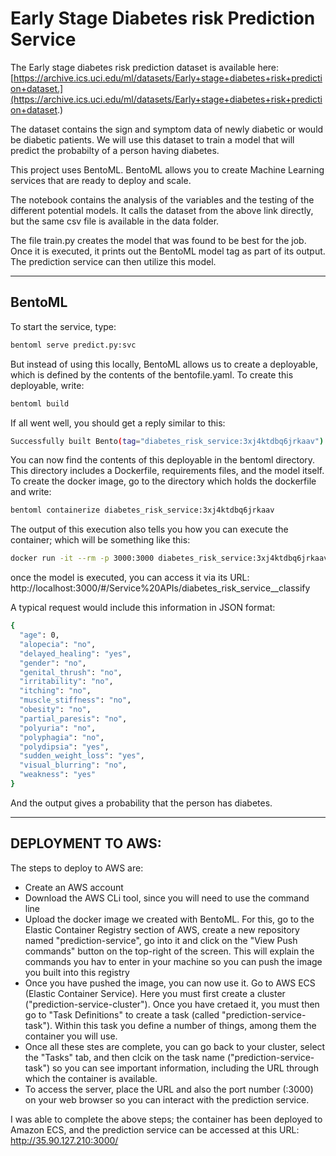# Early Stage Diabetes risk Prediction Service  


The Early stage diabetes risk prediction dataset is available here:
[https://archive.ics.uci.edu/ml/datasets/Early+stage+diabetes+risk+prediction+dataset.](https://archive.ics.uci.edu/ml/datasets/Early+stage+diabetes+risk+prediction+dataset.)


The dataset contains the sign and symptom data of newly diabetic or would be diabetic patients.
We will use this dataset to train a model that will predict the probabilty of a person having diabetes.

This project uses BentoML. BentoML allows you to create Machine Learning services that are ready to deploy and scale.

The notebook contains the analysis of the variables and the testing of the different potential models. It calls the dataset from the above link directly, but the same csv file is available in the data folder.

The file train.py creates the model that was found to be best for the job. Once it is executed, it prints out the BentoML model tag as part of its output. The prediction service can then utilize this model.


---

## BentoML

To start the service, type:
```bash
bentoml serve predict.py:svc
```

But instead of using this locally, BentoML allows us to create a deployable, which is defined by the contents of the bentofile.yaml. To create this deployable, write:
```bash
bentoml build
```

If all went well, you should get a reply similar to this:
```bash
Successfully built Bento(tag="diabetes_risk_service:3xj4ktdbq6jrkaav").
```

You can now find the contents of this deployable in the bentoml directory. This directory includes a Dockerfile, requirements files, and the model itself.
To create the docker image, go to the directory which holds the dockerfile and write:
```bash
bentoml containerize diabetes_risk_service:3xj4ktdbq6jrkaav
```

The output of this execution also tells you how you can execute the container; which will be something like this:

```bash
docker run -it --rm -p 3000:3000 diabetes_risk_service:3xj4ktdbq6jrkaav serve --production
```


once the model is executed, you can access it via its URL:
http://localhost:3000/#/Service%20APIs/diabetes_risk_service__classify

A typical request would include this information in JSON format:

```bash
{
  "age": 0,
  "alopecia": "no",
  "delayed_healing": "yes",
  "gender": "no",
  "genital_thrush": "no",
  "irritability": "no",
  "itching": "no",
  "muscle_stiffness": "no",
  "obesity": "no",
  "partial_paresis": "no",
  "polyuria": "no",
  "polyphagia": "no",
  "polydipsia": "yes",
  "sudden_weight_loss": "yes",
  "visual_blurring": "no",
  "weakness": "yes"
}
```

And the output gives a probability that the person has diabetes.

---

## DEPLOYMENT TO AWS:

The steps to deploy to AWS are:
- Create an AWS account
- Download the AWS CLi tool, since you will need to use the command line
- Upload the docker image we created with BentoML. For this, go to the Elastic Container Registry section of AWS, create a new repository named "prediction-service", go into it and click on the "View Push commands" button on the top-right of the screen. This will explain the commands you hav to enter in your machine so you can push the image you built into this registry
- Once you have pushed the image, you can now use it. Go to AWS ECS (Elastic Container Service). Here you must first create a cluster ("prediction-service-cluster"). Once you have cretaed it, you must then go to "Task Definitions" to create a task (called "prediction-service-task"). Within this task you define a number of things, among them the container you will use.
- Once all these stes are complete, you can go back to your cluster, select the "Tasks" tab, and then clcik on the task name ("prediction-service-task") so you can see important information, including the URL through which the container is available.
- To access the server, place the URL and also the port number (<URL>:3000) on your web browser so you can interact with the prediction service.
  
  
I was able to complete the above steps; the container has been deployed to Amazon ECS, and the prediction service can be accessed at this URL: 
http://35.90.127.210:3000/
